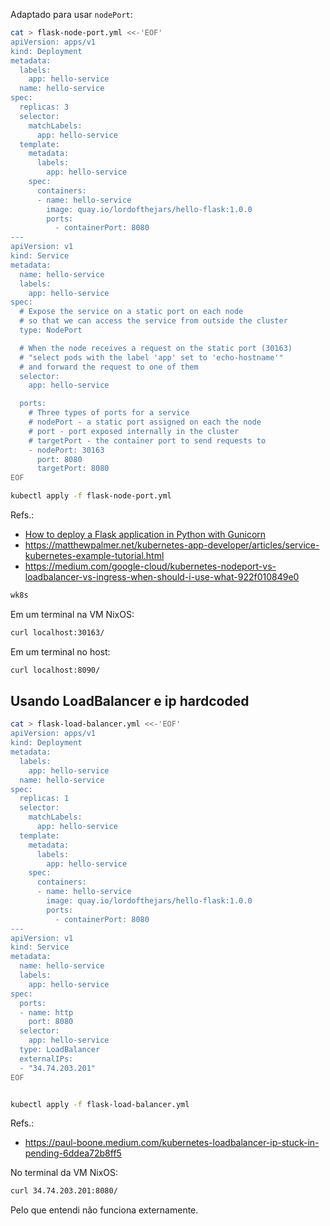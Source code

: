



Adaptado para usar `nodePort`: 
```bash
cat > flask-node-port.yml <<-'EOF'
apiVersion: apps/v1
kind: Deployment
metadata:
  labels:
    app: hello-service
  name: hello-service
spec:
  replicas: 3
  selector:
    matchLabels:
      app: hello-service
  template:
    metadata:
      labels:
        app: hello-service
    spec:
      containers:
      - name: hello-service
        image: quay.io/lordofthejars/hello-flask:1.0.0
        ports:
          - containerPort: 8080
---
apiVersion: v1
kind: Service
metadata:
  name: hello-service
  labels:
    app: hello-service
spec:
  # Expose the service on a static port on each node
  # so that we can access the service from outside the cluster 
  type: NodePort

  # When the node receives a request on the static port (30163)
  # "select pods with the label 'app' set to 'echo-hostname'"
  # and forward the request to one of them
  selector:
    app: hello-service

  ports:
    # Three types of ports for a service
    # nodePort - a static port assigned on each the node
    # port - port exposed internally in the cluster
    # targetPort - the container port to send requests to
    - nodePort: 30163
      port: 8080 
      targetPort: 8080
EOF

kubectl apply -f flask-node-port.yml
```
Refs.:
- [How to deploy a Flask application in Python with Gunicorn](https://developers.redhat.com/articles/2023/08/17/how-deploy-flask-application-python-gunicorn#)
- https://matthewpalmer.net/kubernetes-app-developer/articles/service-kubernetes-example-tutorial.html
- https://medium.com/google-cloud/kubernetes-nodeport-vs-loadbalancer-vs-ingress-when-should-i-use-what-922f010849e0



```bash
wk8s
```

Em um terminal na VM NixOS:
```bash
curl localhost:30163/
```


Em um terminal no host:
```bash
curl localhost:8090/
```


## Usando LoadBalancer e ip hardcoded

```bash
cat > flask-load-balancer.yml <<-'EOF'
apiVersion: apps/v1
kind: Deployment
metadata:
  labels:
    app: hello-service
  name: hello-service
spec:
  replicas: 1
  selector:
    matchLabels:
      app: hello-service
  template:
    metadata:
      labels:
        app: hello-service
    spec:
      containers:
      - name: hello-service
        image: quay.io/lordofthejars/hello-flask:1.0.0
        ports:
          - containerPort: 8080
---
apiVersion: v1
kind: Service
metadata:
  name: hello-service
  labels:
    app: hello-service
spec:
  ports:
  - name: http
    port: 8080
  selector:
    app: hello-service
  type: LoadBalancer
  externalIPs:
  - "34.74.203.201"
EOF


kubectl apply -f flask-load-balancer.yml

```
Refs.:
- https://paul-boone.medium.com/kubernetes-loadbalancer-ip-stuck-in-pending-6ddea72b8ff5


No terminal da VM NixOS:
```bash
curl 34.74.203.201:8080/
```

Pelo que entendi não funciona externamente.

